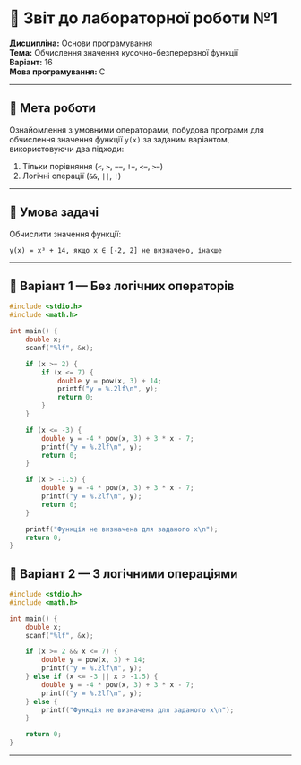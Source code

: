 # 🧾 Звіт до лабораторної роботи №1  
**Дисципліна:** Основи програмування  
**Тема:** Обчислення значення кусочно-безперервної функції  
**Варіант:** 16  
**Мова програмування:** C

---

## 🎯 Мета роботи

Ознайомлення з умовними операторами, побудова програми для обчислення значення функції `y(x)` за заданим варіантом, використовуючи два підходи:
1. Тільки порівняння (`<`, `>`, `==`, `!=`, `<=`, `>=`)
2. Логічні операції (`&&`, `||`, `!`)

---

## 📐 Умова задачі

Обчислити значення функції:
```
y(x) = x³ + 14, якщо x ∈ [-2, 2] не визначено, інакше
```


---

## 🧮 Варіант 1 — Без логічних операторів

```c
#include <stdio.h>
#include <math.h>

int main() {
    double x;
    scanf("%lf", &x);

    if (x >= 2) {
        if (x <= 7) {
            double y = pow(x, 3) + 14;
            printf("y = %.2lf\n", y);
            return 0;
        }
    }

    if (x <= -3) {
        double y = -4 * pow(x, 3) + 3 * x - 7;
        printf("y = %.2lf\n", y);
        return 0;
    }

    if (x > -1.5) {
        double y = -4 * pow(x, 3) + 3 * x - 7;
        printf("y = %.2lf\n", y);
        return 0;
    }

    printf("Функція не визначена для заданого x\n");
    return 0;
}

```

## 🧠 Варіант 2 — З логічними операціями
```c
#include <stdio.h>
#include <math.h>

int main() {
    double x;
    scanf("%lf", &x);

    if (x >= 2 && x <= 7) {
        double y = pow(x, 3) + 14;
        printf("y = %.2lf\n", y);
    } else if (x <= -3 || x > -1.5) {
        double y = -4 * pow(x, 3) + 3 * x - 7;
        printf("y = %.2lf\n", y);
    } else {
        printf("Функція не визначена для заданого x\n");
    }

    return 0;
}

```


---

